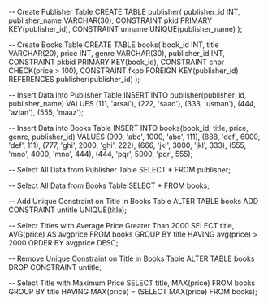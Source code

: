 -- Create Publisher Table
CREATE TABLE publisher(
    publisher_id INT,
    publisher_name VARCHAR(30),
    CONSTRAINT pkid PRIMARY KEY(publisher_id),
    CONSTRAINT unname UNIQUE(publisher_name)
);

-- Create Books Table
CREATE TABLE books(
    book_id INT,
    title VARCHAR(20),
    price INT,
    genre VARCHAR(30),
    publisher_id INT,
    CONSTRAINT pkbid PRIMARY KEY(book_id),
    CONSTRAINT chpr CHECK(price > 100),
    CONSTRAINT fkpb FOREIGN KEY(publisher_id) REFERENCES publisher(publisher_id)
);

-- Insert Data into Publisher Table
INSERT INTO publisher(publisher_id, publisher_name)
VALUES (111, 'arsal'), (222, 'saad'), (333, 'usman'), (444, 'azlan'), (555, 'maaz');

-- Insert Data into Books Table
INSERT INTO books(book_id, title, price, genre, publisher_id)
VALUES (999, 'abc', 1000, 'abc', 111),
       (888, 'def', 6000, 'def', 111),
       (777, 'ghi', 2000, 'ghi', 222),
       (666, 'jkl', 3000, 'jkl', 333),
       (555, 'mno', 4000, 'mno', 444),
       (444, 'pqr', 5000, 'pqr', 555);

-- Select All Data from Publisher Table
SELECT * FROM publisher;

-- Select All Data from Books Table
SELECT * FROM books;

-- Add Unique Constraint on Title in Books Table
ALTER TABLE books ADD CONSTRAINT untitle UNIQUE(title);

-- Select Titles with Average Price Greater Than 2000
SELECT title, AVG(price) AS avgprice 
FROM books 
GROUP BY title 
HAVING avg(price) > 2000 
ORDER BY avgprice DESC;

-- Remove Unique Constraint on Title in Books Table
ALTER TABLE books DROP CONSTRAINT untitle;

-- Select Title with Maximum Price
SELECT title, MAX(price) 
FROM books
GROUP BY title
HAVING MAX(price) = (SELECT MAX(price) FROM books);

